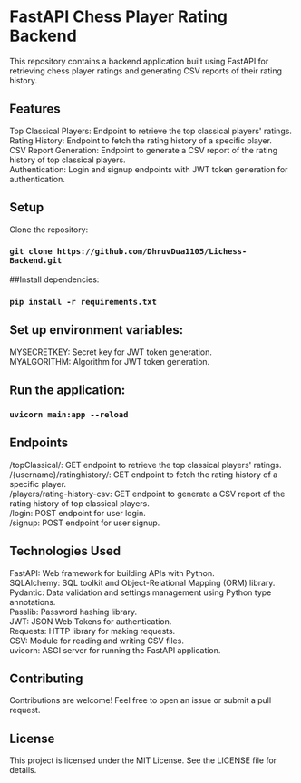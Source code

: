 # FastAPI Chess Player Rating Backend

This repository contains a backend application built using FastAPI for retrieving chess player ratings and generating CSV reports of their rating history.

## Features
Top Classical Players: Endpoint to retrieve the top classical players' ratings.\
Rating History: Endpoint to fetch the rating history of a specific player.\
CSV Report Generation: Endpoint to generate a CSV report of the rating history of top classical players.\
Authentication: Login and signup endpoints with JWT token generation for authentication.

## Setup
Clone the repository:

### `git clone https://github.com/DhruvDua1105/Lichess-Backend.git`

##Install dependencies:

### `pip install -r requirements.txt`

## Set up environment variables:

MYSECRETKEY: Secret key for JWT token generation.\
MYALGORITHM: Algorithm for JWT token generation.

## Run the application:

### `uvicorn main:app --reload`

## Endpoints
/topClassical/: GET endpoint to retrieve the top classical players' ratings.\
/{username}/ratinghistory/: GET endpoint to fetch the rating history of a specific player.\
/players/rating-history-csv: GET endpoint to generate a CSV report of the rating history of top classical players.\
/login: POST endpoint for user login.\
/signup: POST endpoint for user signup.

## Technologies Used
FastAPI: Web framework for building APIs with Python.\
SQLAlchemy: SQL toolkit and Object-Relational Mapping (ORM) library.\
Pydantic: Data validation and settings management using Python type annotations.\
Passlib: Password hashing library.\
JWT: JSON Web Tokens for authentication.\
Requests: HTTP library for making requests.\
CSV: Module for reading and writing CSV files.\
uvicorn: ASGI server for running the FastAPI application.

## Contributing
Contributions are welcome! Feel free to open an issue or submit a pull request.

## License
This project is licensed under the MIT License. See the LICENSE file for details.

